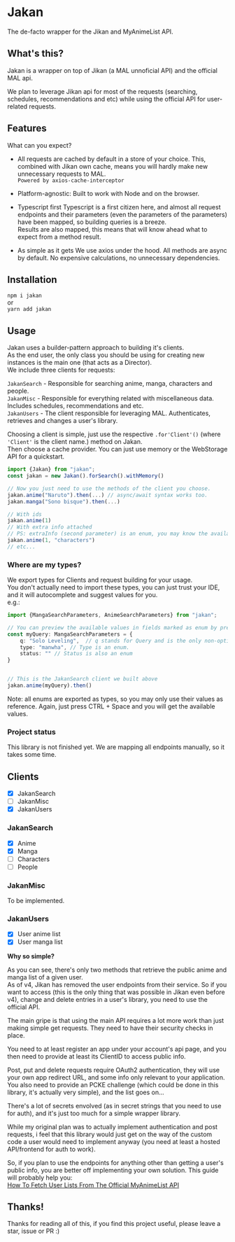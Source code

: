 # Jakan
The de-facto wrapper for the Jikan and MyAnimeList API.

## What's this?
Jakan is a wrapper on top of Jikan (a MAL unnoficial API) and the official MAL api.  

We plan to leverage Jikan api for most of the requests (searching, schedules, recommendations and etc) 
while using the official API for user-related requests.

## Features
What can you expect?

- All requests are cached by default in a store of your choice. 
This, combined with Jikan own cache, means you will hardly make new unnecessary requests to MAL.  
`Powered by axios-cache-interceptor`


- Platform-agnostic: Built to work with Node and on the browser.


- Typescript first
Typescript is a first citizen here, and almost all request endpoints and their parameters 
(even the parameters of the parameters) have been mapped, so building queries is a breeze.  
Results are also mapped, this means that will know ahead what to expect from a method result.  


- As simple as it gets
We use axios under the hood. All methods are async by default. No expensive calculations, no unnecessary dependencies.

## Installation
`npm i jakan`  
or  
`yarn add jakan`

## Usage

Jakan uses a builder-pattern approach to building it's clients.  
As the end user, the only class you should be using for creating new instances is the main one (that acts as a Director).  
We include three clients for requests:  


`JakanSearch` - Responsible for searching anime, manga, characters and people.  
`JakanMisc` - Responsible for everything related with miscellaneous data. Includes schedules, recommendations and etc.  
`JakanUsers` - The client responsible for leveraging MAL. Authenticates, retrieves and changes a user's library.  

Choosing a client is simple, just use the respective `.for'Client'()` (where `'Client'` is the client name.) method on Jakan.  
Then choose a cache provider. You can just use memory or the WebStorage API for a quickstart.
```typescript
import {Jakan} from "jakan";
const jakan = new Jakan().forSearch().withMemory()

// Now you just need to use the methods of the client you choose.
jakan.anime("Naruto").then(...) // async/await syntax works too.
jakan.manga("Sono bisque").then(...) 

// With ids
jakan.anime(1)
// With extra info attached
// PS: extraInfo (second parameter) is an enum, you may know the available values by pressing CTRL + Space or equivalent.
jakan.anime(1, "characters")
// etc...
```

### Where are my types?
We export types for Clients and request building for your usage.  
You don't actually need to import these types, you can just trust your IDE, and it will autocomplete and suggest values for you.  
e.g.:

```typescript
import {MangaSearchParameters, AnimeSearchParameters} from "jakan";

// You can preview the available values in fields marked as enum by pressing CTRL + SPACE (or equivalent) in your IDE
const myQuery: MangaSearchParameters = {
    q: "Solo Leveling",  // q stands for Query and is the only non-optional value.
    type: "manwha", // Type is an enum.
    status: "" // Status is also an enum
}


// This is the JakanSearch client we built above
jakan.anime(myQuery).then()
```

Note: all enums are exported as types, so you may only use their values as reference. Again, just press CTRL + Space and 
you will get the available values.

### Project status
This library is not finished yet. We are mapping all endpoints manually, so it takes some time.

## Clients
- [x] JakanSearch
- [ ] JakanMisc
- [x] JakanUsers

### JakanSearch
- [x] Anime
- [x] Manga
- [ ] Characters
- [ ] People

### JakanMisc
To be implemented.


### JakanUsers
- [x] User anime list
- [x] User manga list

**Why so simple?**


As you can see, there's only two methods that retrieve the public anime and manga list of a given user.  
As of v4, Jikan has removed the user endpoints from their service. So if you want to access 
(this is the only thing that was possible in Jikan even before v4), change and delete entries in a user's library, 
you need to use the official API.  

The main gripe is that using the main API requires a lot more work than just making simple get requests. They need to have their security checks in place.  

You need to at least register an app under your account's api page, and you then need to provide at least its ClientID to access public info.  

Post, put and delete requests require OAuth2 authentication, they will use your own app redirect URL, and some info only relevant to your application.
You also need to provide an PCKE challenge (which could be done in this library, it's actually very simple), and the list goes on...  


There's a lot of secrets envolved (as in secret strings that you need to use for auth), and it's just too much for a simple wrapper library.


While my original plan was to actually implement authentication and post requests, i feel that this library would just get on the way of the
custom code a user would need to implement anyway (you need at least a hosted API/frontend for auth to work).  

So, if you plan to use the endpoints for anything other than getting a user's public info, you are better off implementing your own solution.
This guide will probably help you:  
[How To Fetch User Lists From The Official MyAnimeList API](https://docs.google.com/document/d/1-6H-agSnqa8Mfmw802UYfGQrceIEnAaEh4uCXAPiX5A/edit#heading=h.pgt2v0q492o3)



## Thanks!
Thanks for reading all of this, if you find this project useful, please leave a star, issue or PR :)  


